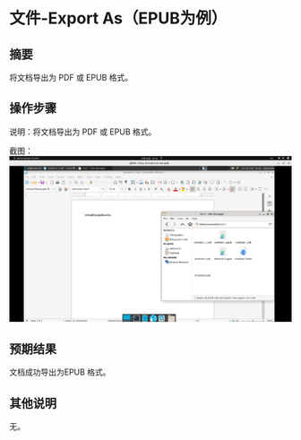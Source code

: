 # 文件-Export As（EPUB为例）

## 摘要

将文档导出为 PDF 或 EPUB 格式。

## 操作步骤

说明：将文档导出为 PDF 或 EPUB 格式。

截图：![image](./img/z12.png)

## 预期结果

文档成功导出为EPUB 格式。

## 其他说明

无。

